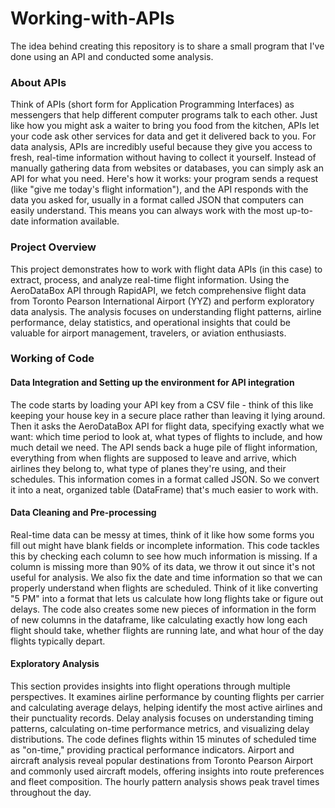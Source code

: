 # Working-with-APIs

The idea behind creating this repository is to share a small program that I've done using an API and conducted some analysis.

### About APIs <br/>
Think of APIs (short form for Application Programming Interfaces) as messengers that help different computer programs talk to each other. Just like how you might ask a waiter to bring you food from the kitchen, APIs let your code ask other services for data and get it delivered back to you. For data analysis, APIs are incredibly useful because they give you access to fresh, real-time information without having to collect it yourself. Instead of manually gathering data from websites or databases, you can simply ask an API for what you need. Here's how it works: your program sends a request (like "give me today's flight information"), and the API responds with the data you asked for, usually in a format called JSON that computers can easily understand. This means you can always work with the most up-to-date information available.


### Project Overview <br/>
This project demonstrates how to work with flight data APIs (in this case) to extract, process, and analyze real-time flight information. Using the AeroDataBox API through RapidAPI, we fetch comprehensive flight data from Toronto Pearson International Airport (YYZ) and perform exploratory data analysis. The analysis focuses on understanding flight patterns, airline performance, delay statistics, and operational insights that could be valuable for airport management, travelers, or aviation enthusiasts.

### Working of Code <br/>
#### Data Integration and Setting up the environment for API integration <br/>
The code starts by loading your API key from a CSV file - think of this like keeping your house key in a secure place rather than leaving it lying around. Then it asks the AeroDataBox API for flight data, specifying exactly what we want: which time period to look at, what types of flights to include, and how much detail we need. The API sends back a huge pile of flight information, everything from when flights are supposed to leave and arrive, which airlines they belong to, what type of planes they're using, and their schedules. This information comes in a format called JSON. So we convert it into a neat, organized table (DataFrame) that's much easier to work with.

#### Data Cleaning and Pre-processing <br/>
Real-time data can be messy at times, think of it like how some forms you fill out might have blank fields or incomplete information. This code tackles this by checking each column to see how much information is missing. If a column is missing more than 90% of its data, we throw it out since it's not useful for analysis. We also fix the date and time information so that we can properly understand when flights are scheduled. Think of it like converting "5 PM" into a format that lets us calculate how long flights take or figure out delays. The code also creates some new pieces of information in the form of new columns in the dataframe, like calculating exactly how long each flight should take, whether flights are running late, and what hour of the day flights typically depart.

#### Exploratory Analysis <br/>
This section provides insights into flight operations through multiple perspectives. It examines airline performance by counting flights per carrier and calculating average delays, helping identify the most active airlines and their punctuality records. Delay analysis focuses on understanding timing patterns, calculating on-time performance metrics, and visualizing delay distributions. The code defines flights within 15 minutes of scheduled time as "on-time," providing practical performance indicators. Airport and aircraft analysis reveal popular destinations from Toronto Pearson Airport and commonly used aircraft models, offering insights into route preferences and fleet composition. The hourly pattern analysis shows peak travel times throughout the day.












